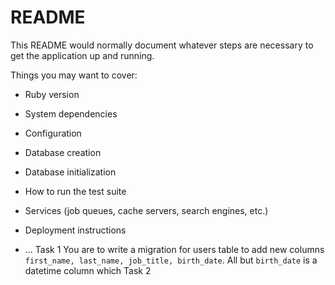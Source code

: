 # README

This README would normally document whatever steps are necessary to get the
application up and running.

Things you may want to cover:

* Ruby version

* System dependencies

* Configuration

* Database creation

* Database initialization

* How to run the test suite

* Services (job queues, cache servers, search engines, etc.)

* Deployment instructions

* ...
Task 1
You are to write a migration for users table to add new columns `first_name, last_name, job_title, birth_date`. All but `birth_date` is a datetime column which
Task 2
